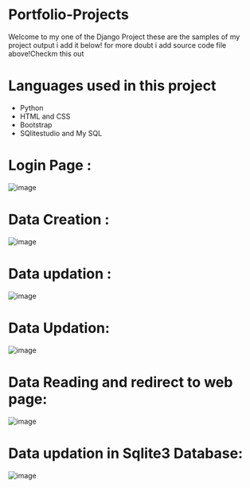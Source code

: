 # Portfolio-Projects
Welcome to my one of the Django Project these are the samples of my project output i add it below! for more doubt i add source code file above!Checkm this out
# Languages used in this project 
- Python
- HTML and CSS
- Bootstrap
- SQlitestudio and My SQL
# Login Page :
![image](https://github.com/hariz723/Portfolio-Project/assets/110483479/bbe8383d-aff2-4e67-9c0c-db25cbbb5a16)
# Data Creation :
![image](https://github.com/hariz723/Portfolio-Project/assets/110483479/4f9b2fc2-41fb-455a-ab63-2f4a287c3be9)
# Data updation :
![image](https://github.com/hariz723/Portfolio-Project/assets/110483479/8810313a-8506-4c6a-b0c7-2db3f963cc6b)
# Data Updation:
![image](https://github.com/hariz723/Portfolio-Project/assets/110483479/ee97ed45-e199-4d9c-8bf8-874f3593c7c2)
# Data Reading and redirect to web page:
![image](https://github.com/hariz723/Portfolio-Project/assets/110483479/38575f1f-e411-45be-94eb-4c37ed249165)
# Data updation in Sqlite3 Database:
![image](https://github.com/hariz723/Portfolio-Project/assets/110483479/51056952-5a70-4eca-962c-8af6577f2e59)






